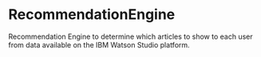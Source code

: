 # RecommendationEngine
Recommendation Engine to determine which articles to show to each user from data available on the IBM Watson Studio platform.
